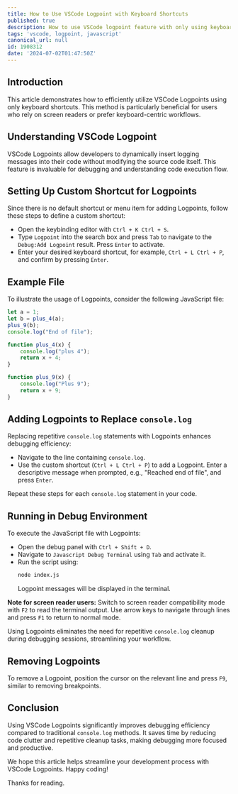 ```yaml
---
title: How to Use VSCode Logpoint with Keyboard Shortcuts
published: true
description: How to use VSCode logpoint feature with only using keyboard.
tags: 'vscode, logpoint, javascript'
canonical_url: null
id: 1908312
date: '2024-07-02T01:47:50Z'
---
```



## Introduction
This article demonstrates how to efficiently utilize VSCode Logpoints using only keyboard shortcuts. This method is particularly beneficial for users who rely on screen readers or prefer keyboard-centric workflows.

## Understanding VSCode Logpoint
VSCode Logpoints allow developers to dynamically insert logging messages into their code without modifying the source code itself. This feature is invaluable for debugging and understanding code execution flow.

## Setting Up Custom Shortcut for Logpoints
Since there is no default shortcut or menu item for adding Logpoints, follow these steps to define a custom shortcut:
- Open the keybinding editor with `Ctrl + K Ctrl + S`.
- Type `Logpoint` into the search box and press `Tab` to navigate to the `Debug:Add Logpoint` result. Press `Enter` to activate.
- Enter your desired keyboard shortcut, for example, `Ctrl + L Ctrl + P`, and confirm by pressing `Enter`.

## Example File
To illustrate the usage of Logpoints, consider the following JavaScript file:

```javascript
let a = 1;
let b = plus_4(a);
plus_9(b);
console.log("End of file");

function plus_4(x) {
    console.log("plus 4");
    return x + 4;                               
}

function plus_9(x) {
    console.log("Plus 9");
    return x + 9;
}
```

## Adding Logpoints to Replace `console.log`
Replacing repetitive `console.log` statements with Logpoints enhances debugging efficiency:
- Navigate to the line containing `console.log`.
- Use the custom shortcut (`Ctrl + L Ctrl + P`) to add a Logpoint. Enter a descriptive message when prompted, e.g., "Reached end of file", and press `Enter`.

Repeat these steps for each `console.log` statement in your code.

## Running in Debug Environment
To execute the JavaScript file with Logpoints:
- Open the debug panel with `Ctrl + Shift + D`.
- Navigate to `Javascript Debug Terminal` using `Tab` and activate it.
- Run the script using:
  ```bash
  node index.js
  ```
  Logpoint messages will be displayed in the terminal.

**Note for screen reader users:** Switch to screen reader compatibility mode with `F2` to read the terminal output. Use arrow keys to navigate through lines and press `F1` to return to normal mode.

Using Logpoints eliminates the need for repetitive `console.log` cleanup during debugging sessions, streamlining your workflow.

## Removing Logpoints
To remove a Logpoint, position the cursor on the relevant line and press `F9`, similar to removing breakpoints.

## Conclusion
Using VSCode Logpoints significantly improves debugging efficiency compared to traditional `console.log` methods. It saves time by reducing code clutter and repetitive cleanup tasks, making debugging more focused and productive.

We hope this article helps streamline your development process with VSCode Logpoints. Happy coding!

Thanks for reading.

